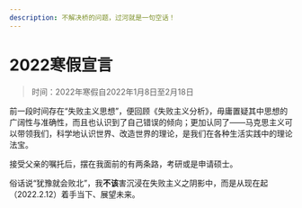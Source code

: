 ```yaml
---
description: 不解决桥的问题，过河就是一句空话！
---
```


# 2022寒假宣言

> 时间：2022年寒假自2022年1月8日至2月18日

前一段时间存在“失败主义思想”，便回顾《失败主义分析》，毋庸置疑其中思想的广阔性与准确性，而且也认识到了自己错误的倾向；更加认同了——马克思主义可以带领我们，科学地认识世界、改造世界的理论，是我们在各种生活实践中的理论法宝。

接受父亲的嘱托后，摆在我面前的有两条路，考研或是申请硕士。

俗话说“犹豫就会败北”，我**不该**害沉浸在失败主义之阴影中，而是从现在起（2022.2.12）着手当下、展望未来。









